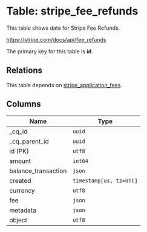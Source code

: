 # Table: stripe_fee_refunds

This table shows data for Stripe Fee Refunds.

https://stripe.com/docs/api/fee_refunds

The primary key for this table is **id**.

## Relations

This table depends on [stripe_application_fees](stripe_application_fees.md).

## Columns

| Name          | Type          |
| ------------- | ------------- |
|_cq_id|`uuid`|
|_cq_parent_id|`uuid`|
|id (PK)|`utf8`|
|amount|`int64`|
|balance_transaction|`json`|
|created|`timestamp[us, tz=UTC]`|
|currency|`utf8`|
|fee|`json`|
|metadata|`json`|
|object|`utf8`|